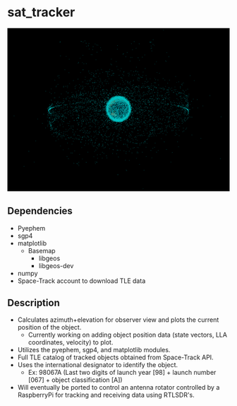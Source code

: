 # sat_tracker

![alt text](https://github.com/ryanshim/sat_tracker/blob/master/sats.png)

## Dependencies
- Pyephem
- sgp4
- matplotlib
    - Basemap
        - libgeos
        - libgeos-dev
- numpy
- Space-Track account to download TLE data

## Description
- Calculates azimuth+elevation for observer view and plots the current position of the object.
    - Currently working on adding object position data (state vectors, LLA coordinates, velocity) to plot.
- Utilizes the pyephem, sgp4, and matplotlib modules.
- Full TLE catalog of tracked objects obtained from Space-Track API.
- Uses the international designator to identify the object.
    - Ex: 98067A (Last two digits of launch year [98] + launch number [067] + object classification [A])
- Will eventually be ported to control an antenna rotator controlled by a RaspberryPi for tracking and receiving data using RTLSDR's.
